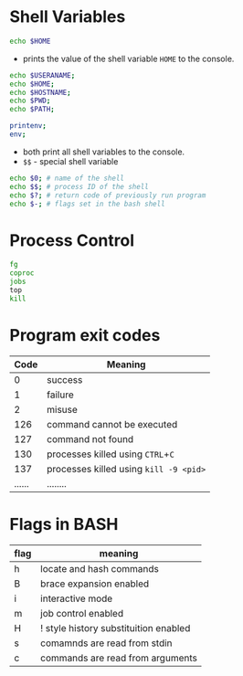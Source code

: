 # Shell Variables

```bash
echo $HOME
```
- prints the value of the shell variable `HOME` to the console.

```bash
echo $USERANAME;
echo $HOME;
echo $HOSTNAME;
echo $PWD;
echo $PATH;
```

```bash
printenv;
env;
```

- both print all shell variables to the console.
- `$$` - special shell variable

```bash
echo $0; # name of the shell
echo $$; # process ID of the shell
echo $?; # return code of previously run program
echo $-; # flags set in the bash shell
```

# Process Control
```bash
fg
coproc
jobs
top
kill
```

# Program exit codes

| Code | Meaning |
| ----------- | ------- |
| 0 | success |
| 1 | failure |
| 2 | misuse |
| 126 | command cannot be executed |
| 127 | command not found |
| 130 | processes killed using `CTRL`+`C` |
| 137 | processes killed using `kill -9 <pid>` |
| ...... | ........ |

# Flags in BASH

| flag | meaning |
| ---- | ------- |
| h | locate and hash commands |
| B | brace expansion enabled |
| i | interactive mode |
| m | job control enabled |
| H | ! style history substituition enabled |
| s | comamnds are read from stdin |
| c | commands are read from arguments |